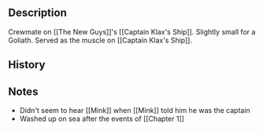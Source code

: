 ## Description
Crewmate on [[The New Guys]]'s [[Captain Klax's Ship]]. Slightly small for a Goliath. Served as the muscle on [[Captain Klax's Ship]].

## History


## Notes
* Didn't seem to hear [[Mink]] when [[Mink]] told him he was the captain
* Washed up on sea after the events of [[Chapter 1]]